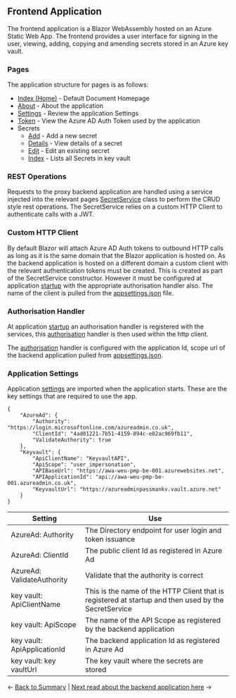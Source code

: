 ## Frontend Application

The frontend application is a Blazor WebAssembly hosted on an Azure Static Web App. The frontend provides a user interface for signing in the user, viewing, adding, copying and amending secrets stored in an Azure key vault.

### Pages

The application structure for pages is as follows:

- [Index (Home)](/frontend/Pages/Index.razor) - Default Document Homepage
- [About](/frontend/Pages/About.razor) - About the application
- [Settings](/frontend/Pages/Settings.razor) - Review the application Settings
- [Token](/frontend/Pages/Token.razor) - View the Azure AD Auth Token used by the application
- Secrets
  - [Add](/frontend/Pages/Secrets/Add.razor) - Add a new secret
  - [Details](/frontend/Pages/Secrets/Details.razor) - View details of a secret
  - [Edit](/frontend/Pages/Secrets/Edit.razor) - Edit an existing secret
  - [Index](/frontend/Pages/Secrets/Index.razor) - Lists all Secrets in key vault

### REST Operations
Requests to the proxy backend application are handled using a service injected into the relevant pages [SecretService](/frontend/Services/SecretService.cs) class to perform the CRUD style rest operations. The SecretService relies on a custom HTTP Client to authenticate calls with a JWT.

### Custom HTTP Client
By default Blazor will attach Azure AD Auth tokens to outbound HTTP calls as long as it is the same domain that the Blazor application is hosted on. As the backend application is hosted on a different domain a custom client with the relevant authentication tokens must be created. This is created as part of the SecretService constructor. However it must be configured at application [startup](/frontend/Program.cs) with the appropriate authorisation handler also. The name of the client is pulled from the [appsettings.json](/frontend/wwwroot/appsettings.json) file.

### Authorisation Handler
At application [startup](/frontend/Program.cs) an authorisation handler is registered with the services, this [authorisation](/frontend/authorization/KeyvaultAPIAuthorizationMessageHandler.cs) handler is then used within the http client.

The [authorisation](/frontend/authorization/KeyvaultAPIAuthorizationMessageHandler.cs) handler is configured with the application Id, scope url of the backend application pulled from [appsettings.json](/frontend/wwwroot/appsettings.json).

### Application Settings
Application [settings](/frontend/wwwroot/appsettings.json) are imported when the application starts. These are the key settings that are required to use the app.

```
{
    "AzureAd": {
        "Authority": "https://login.microsoftonline.com/azureadmin.co.uk", 
        "ClientId": "4ad01221-7b51-4159-894c-e02ac969fb11",
        "ValidateAuthority": true
    },
    "Keyvault": {
        "ApiClientName": "KeyvaultAPI",
        "ApiScope": "user_impersonation",
        "APIBaseUrl": "https://awa-weu-pmp-be-001.azurewebsites.net",
        "APIApplicationId": "api://awa-weu-pmp-be-001.azureadmin.co.uk",
        "KeyvaultUrl": "https://azureadminpassmankv.vault.azure.net"
    }
}
```

| Setting | Use |
|---|---|
| AzureAd: Authority | The Directory endpoint for user login and token issuance | 
| AzureAd: ClientId | The public client Id as registered in Azure Ad |
| AzureAd: ValidateAuthority | Validate that the authority is correct |
| key vault: ApiClientName | This is the name of the HTTP Client that is registered at startup and then used by the SecretService |
| key vault: ApiScope | The name of the API Scope as registered by the backend application |
| key vault: ApiApplicationId | The backend application Id as registered in Azure Ad |
| key vault: key vaultUrl | The key vault where the secrets are stored |

<- [Back to Summary](/docs/architecture/readme.md) | [Next read about the backend application here](/docs/architecture/backend/readme.md) ->
